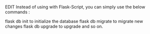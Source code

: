 EDIT
Instead of using with Flask-Script, you can simply use the below commands :

flask db init to initialize the database
flask db migrate to migrate new changes
flask db upgrade to upgrade and so on.


